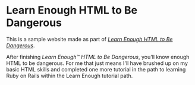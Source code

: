 # Learn Enough HTML to Be Dangerous

This is a sample website made as part of [*Learn Enough HTML to Be Dangerous*](https://www.learnenough.com/html-tutorial).

After finishing *Learn Enough™ HTML to Be Dangerous*, you'll know enough HTML to be dangerous. For me that just means I'll have brushed up on my basic HTML skills and completed one more tutorial in the path to learning Ruby on Rails within the Learn Enough tutorial path.
